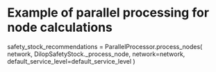 # Example of parallel processing for node calculations
safety_stock_recommendations = ParallelProcessor.process_nodes(
    network, 
    DilopSafetyStock._process_node,
    network=network,
    default_service_level=default_service_level
)
